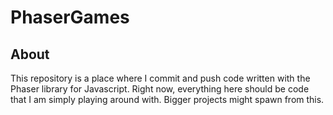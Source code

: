 # PhaserGames 

## About

This repository is a place where I commit and push code written with the Phaser library for Javascript.
Right now, everything here should be code that I am simply playing around with. Bigger projects might
spawn from this.